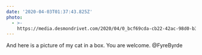 ```yaml
---
date: '2020-04-03T01:37:43.825Z'
photo:
  - >-
    https://media.desmondrivet.com/2020/04/0_bcf69cda-cb22-42ac-98d0-b32634624742.jpg
---
```


And here is a picture of my cat in a box. You are welcome. @FyreByrde
